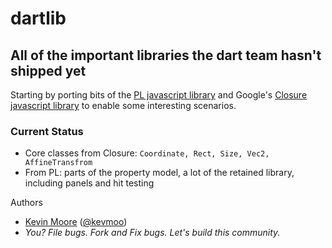# dartlib
## All of the important libraries the dart team hasn't shipped yet

Starting by porting bits of the [PL javascript library](https://github.com/thinkpixellab/pl) and Google's [Closure javascript library](https://developers.google.com/closure/library/) to enable some interesting scenarios.

### Current Status

 * Core classes from Closure: `Coordinate, Rect, Size, Vec2, AffineTransfrom`
 * From PL: parts of the property model, a lot of the retained library, including panels and hit testing

Authors
 * [Kevin Moore](https://github.com/kevmoo) ([@kevmoo](http://twitter.com/kevmoo))
 * _You? File bugs. Fork and Fix bugs. Let's build this community._
